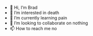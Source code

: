 - 👋 Hi, I’m Brad
- 👀 I’m interested in death
- 🌱 I’m currently learning pain
- 💞️ I’m looking to collaborate on nothing
- 📫 How to reach me no

<!---
meilodas666/meilodas666 is a ✨ special ✨ repository because its `README.md` (this file) appears on your GitHub profile.
You can click the Preview link to take a look at your changes.
--->
